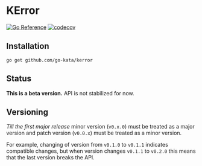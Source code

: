 # KError

[![Go Reference](https://pkg.go.dev/badge/github.com/go-kata/kerror.svg)](https://pkg.go.dev/github.com/go-kata/kerror)
[![codecov](https://codecov.io/gh/go-kata/kerror/branch/master/graph/badge.svg?token=IOJ93D4DDO)](https://codecov.io/gh/go-kata/kerror)

## Installation

`go get github.com/go-kata/kerror`

## Status

**This is a beta version.** API is not stabilized for now.

## Versioning

*Till the first major release* minor version (`v0.x.0`) must be treated as a major version
and patch version (`v0.0.x`) must be treated as a minor version.

For example, changing of version from `v0.1.0` to `v0.1.1` indicates compatible changes,
but when version changes `v0.1.1` to `v0.2.0` this means that the last version breaks the API.
